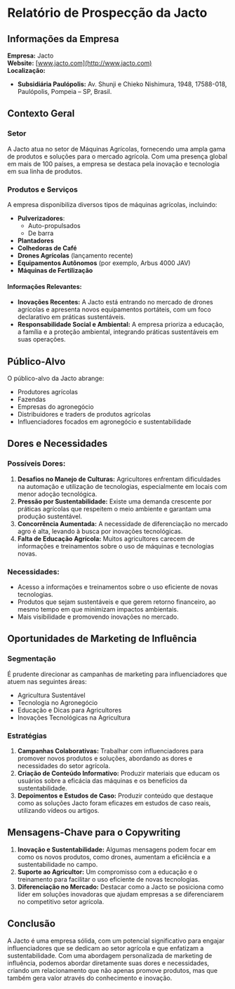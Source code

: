 # Relatório de Prospecção da Jacto

## Informações da Empresa
**Empresa:** Jacto  
**Website:** [www.jacto.com](http://www.jacto.com)  
**Localização:**
- **Subsidiária Paulópolis:** Av. Shunji e Chieko Nishimura, 1948, 17588-018, Paulópolis, Pompeia – SP, Brasil.

## Contexto Geral

### Setor
A Jacto atua no setor de Máquinas Agrícolas, fornecendo uma ampla gama de produtos e soluções para o mercado agrícola. Com uma presença global em mais de 100 países, a empresa se destaca pela inovação e tecnologia em sua linha de produtos.

### Produtos e Serviços
A empresa disponibiliza diversos tipos de máquinas agrícolas, incluindo:
- **Pulverizadores**:
  - Auto-propulsados
  - De barra
- **Plantadores**
- **Colhedoras de Café**
- **Drones Agrícolas** (lançamento recente)
- **Equipamentos Autônomos** (por exemplo, Arbus 4000 JAV)
- **Máquinas de Fertilização**

#### Informações Relevantes:
- **Inovações Recentes:** A Jacto está entrando no mercado de drones agrícolas e apresenta novos equipamentos portáteis, com um foco declarativo em práticas sustentáveis.
- **Responsabilidade Social e Ambiental:** A empresa prioriza a educação, a família e a proteção ambiental, integrando práticas sustentáveis em suas operações.

## Público-Alvo
O público-alvo da Jacto abrange:
- Produtores agrícolas
- Fazendas
- Empresas do agronegócio
- Distribuidores e traders de produtos agrícolas
- Influenciadores focados em agronegócio e sustentabilidade

## Dores e Necessidades

### Possíveis Dores:
1. **Desafios no Manejo de Culturas:** Agricultores enfrentam dificuldades na automação e utilização de tecnologias, especialmente em locais com menor adoção tecnológica.
2. **Pressão por Sustentabilidade:** Existe uma demanda crescente por práticas agrícolas que respeitem o meio ambiente e garantam uma produção sustentável.
3. **Concorrência Aumentada:** A necessidade de diferenciação no mercado agro é alta, levando à busca por inovações tecnológicas.
4. **Falta de Educação Agrícola:** Muitos agricultores carecem de informações e treinamentos sobre o uso de máquinas e tecnologias novas.

### Necessidades:
- Acesso a informações e treinamentos sobre o uso eficiente de novas tecnologias.
- Produtos que sejam sustentáveis e que gerem retorno financeiro, ao mesmo tempo em que minimizam impactos ambientais.
- Mais visibilidade e promovendo inovações no mercado.

## Oportunidades de Marketing de Influência

### Segmentação
É prudente direcionar as campanhas de marketing para influenciadores que atuem nas seguintes áreas:
- Agricultura Sustentável
- Tecnologia no Agronegócio
- Educação e Dicas para Agricultores
- Inovações Tecnológicas na Agricultura

### Estratégias
1. **Campanhas Colaborativas:** Trabalhar com influenciadores para promover novos produtos e soluções, abordando as dores e necessidades do setor agrícola.
2. **Criação de Conteúdo Informativo:** Produzir materiais que educam os usuários sobre a eficácia das máquinas e os benefícios da sustentabilidade.
3. **Depoimentos e Estudos de Caso:** Produzir conteúdo que destaque como as soluções Jacto foram eficazes em estudos de caso reais, utilizando vídeos ou artigos.

## Mensagens-Chave para o Copywriting
1. **Inovação e Sustentabilidade:** Algumas mensagens podem focar em como os novos produtos, como drones, aumentam a eficiência e a sustentabilidade no campo.
2. **Suporte ao Agricultor:** Um compromisso com a educação e o treinamento para facilitar o uso eficiente de novas tecnologias.
3. **Diferenciação no Mercado:** Destacar como a Jacto se posiciona como líder em soluções inovadoras que ajudam empresas a se diferenciarem no competitivo setor agrícola.

## Conclusão
A Jacto é uma empresa sólida, com um potencial significativo para engajar influenciadores que se dedicam ao setor agrícola e que enfatizam a sustentabilidade. Com uma abordagem personalizada de marketing de influência, podemos abordar diretamente suas dores e necessidades, criando um relacionamento que não apenas promove produtos, mas que também gera valor através do conhecimento e inovação.